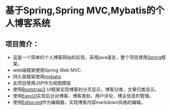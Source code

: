 # 基于Spring,Spring MVC,Mybatis的个人博客系统

## 项目简介：

- 这是一个简单的个人博客网站的实现，采用java语言，整个项目使用[Spring](https://spring.io/)框架。
- web端框架使用Spring Web MVC.
- 持久层框架使用[mybatis](http://blog.mybatis.org/)
- 此项目使用JSP作为视图模版
- 使用[Bootstrap3](https://www.jeasyui.com/) UI框架实现博客的分页显示，博客分类，文章归类显示。
- 使用[EasyUI](https://www.jeasyui.com/)实现后台对博客、博客类别、用户评论、博主信息的管理。
- 使用[Editor.md](https://pandao.github.io/editor.md/)作为编辑器，实现博客内容markdown风格的编辑。

